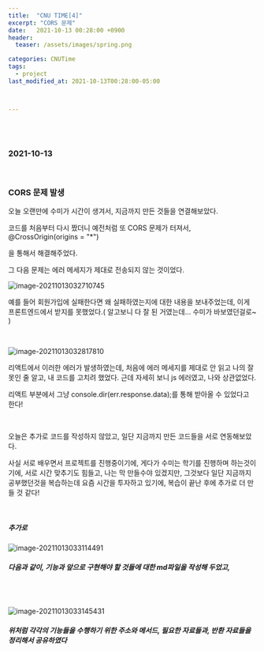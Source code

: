 ```yaml
---
title:  "CNU TIME[4]"
excerpt: "CORS 문제"
date:   2021-10-13 00:28:00 +0900
header:
  teaser: /assets/images/spring.png

categories: CNUTime
tags:
  - project
last_modified_at: 2021-10-13T00:28:00-05:00



---
```


<br/>

<br/>

### 2021-10-13

<br/>

### CORS 문제 발생

오늘 오랜만에 수미가 시간이 생겨서, 지금까지 만든 것들을 연결해보았다.

코드를 처음부터 다시 짰더니 예전처럼 또 CORS 문제가 터져서, @CrossOrigin(origins = "*")

을 통해서 해결해주었다.

그 다음 문제는 에러 메세지가 제대로 전송되지 않는 것이었다.

![image-20211013032710745](https://raw.githubusercontent.com/ShinDongHun1/image_repo/main/img/image-20211013032710745.png)

예를 들어 회원가입에 실패한다면 왜 실패하였는지에 대한 내용을 보내주었는데, 이게 프론트엔드에서 받지를 못했었다.( 알고보니 다 잘 된 거였는데... 수미가 바보였던걸로~ )

<br/>

![image-20211013032817810](https://raw.githubusercontent.com/ShinDongHun1/image_repo/main/img/image-20211013032817810.png)

리액트에서 이러한 에러가 발생하였는데, 처음에 에러 메세지를 제대로 안 읽고 나의 잘못인 줄 알고, 내 코드를 고치려 했었다. 근데 자세히 보니 js 에러였고, 나와 상관없었다.

리액트 부분에서 그냥 console.dir(err.response.data);를 통해 받아올 수 있었다고 한다!

<br/>

오늘은 추가로 코드를 작성하지 않았고, 일단 지금까지 만든 코드들을 서로 연동해보았다.

사실 서로 배우면서 프로젝트를 진행중이기에, 게다가 수미는 학기를 진행하며 하는것이기에, 서로 시간 맞추기도 힘들고, 나는 막 만들수야 있겠지만, 그것보다 일단 지금까지 공부했던것을 복습하는데 요즘 시간을 투자하고 있기에, 복습이 끝난 후에 추가로 더 만들 것 같다!

<br/>

##### 추가로

![image-20211013033114491](https://raw.githubusercontent.com/ShinDongHun1/image_repo/main/img/image-20211013033114491.png)

##### 다음과 같이, 기능과 앞으로 구현해야 할 것들에 대한 md파일을 작성해 두었고,

<br/>

<br/>

![image-20211013033145431](https://raw.githubusercontent.com/ShinDongHun1/image_repo/main/img/image-20211013033145431.png)

##### 위처럼 각각의 기능들을 수행하기 위한 주소와 메서드, 필요한 자료들과, 반환 자료들을 정리해서 공유하였다